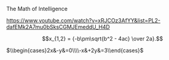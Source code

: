 The Math of Intelligence

https://www.youtube.com/watch?v=xRJCOz3AfYY&list=PL2-dafEMk2A7mu0bSksCGMJEmeddU_H4D


$$x_{1,2} = {-b\pm\sqrt{b^2 - 4ac} \over 2a}.$$

$\\begin{cases}2x&-y&=0\\\\-x&+2y&=3\\end{cases}$
